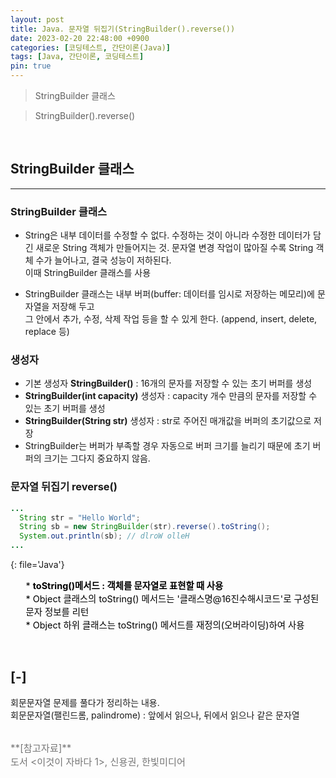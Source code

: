 ```yaml
---
layout: post
title: Java. 문자열 뒤집기(StringBuilder().reverse())
date: 2023-02-20 22:48:00 +0900
categories: [코딩테스트, 간단이론(Java)]
tags: [Java, 간단이론, 코딩테스트]
pin: true
---
```


> StringBuilder 클래스 

> StringBuilder().reverse()





<br>

<!-- todo: *string*.charAt(int index) : 특정 위치 문자 리턴 -->
## StringBuilder 클래스
---
### **StringBuilder 클래스**
* String은 내부 데이터를 수정할 수 없다. 수정하는 것이 아니라 수정한 데이터가 담긴 새로운 String 객체가 만들어지는 것. 
문자열 변경 작업이 많아질 수록 String 객체 수가 늘어나고, 결국 성능이 저하된다. <br>
이때 StringBuilder 클래스를 사용

* StringBuilder 클래스는 내부 버퍼(buffer: 데이터를 임시로 저장하는 메모리)에 문자열을 저장해 두고<br>
그 안에서 추가, 수정, 삭제 작업 등을 할 수 있게 한다. (append, insert, delete, replace 등) <br>

### **생성자**
* 기본 생성자 **StringBuilder()** : 16개의 문자를 저장할 수 있는 초기 버퍼를 생성
* **StringBuilder(int capacity)** 생성자 : capacity 개수 만큼의 문자를 저장할 수 있는 초기 버퍼를 생성
* **StringBuilder(String str)** 생성자 : str로 주어진 매개값을 버퍼의 초기값으로 저장
* StringBuilder는 버퍼가 부족할 경우 자동으로 버퍼 크기를 늘리기 때문에 초기 버퍼의 크기는 그다지 중요하지 않음.


### **문자열 뒤집기 reverse()**
```java
...
  String str = "Hello World";
  String sb = new StringBuilder(str).reverse().toString();
  System.out.println(sb); // dlroW olleH
...
```
{: file='Java'}

<ul style='font-size: 0.9rem; color: black'>
* <b>toString()메서드 : 객체를 문자열로 표현할 때 사용</b> <br>
* Object 클래스의 toString() 메서드는 '클래스명@16진수해시코드'로 구성된 문자 정보를 리턴 <br>
* Object 하위 클래스는 toString() 메서드를 재정의(오버라이딩)하여 사용
</ul> 

<br>

## [-]
회문문자열 문제를 풀다가 정리하는 내용.\
회문문자열(팰린드롬, palindrome) : 앞에서 읽으나, 뒤에서 읽으나 같은 문자열


<br>

<span style='font-size: 0.95rem; color: #777;'>
**[참고자료]** <br>
도서 <이것이 자바다 1>, 신용권, 한빛미디어
</span> 